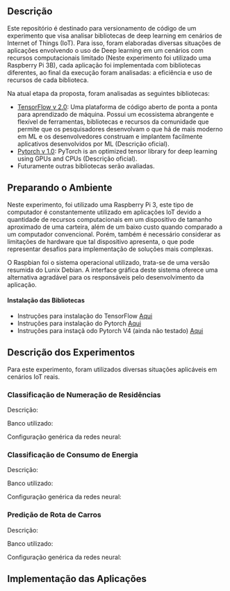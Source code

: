 ## Descrição

Este repositório é destinado para versionamento de código de um experimento que visa analisar bibliotecas de deep learning em cenários de Internet of Things (IoT). Para isso, foram elaboradas diversas situações de aplicações envolvendo o uso de Deep learning em um cenários com recursos computacionais limitado (Neste experimento foi utilizado uma Raspberry Pi 3B), cada aplicação foi implementada com bibliotecas diferentes, ao final da execução foram analisadas: a eficiência e uso de recursos de cada biblioteca.

Na atual etapa da proposta, foram analisadas as seguintes bibliotecas:

 - [TensorFlow v 2.0](https://www.tensorflow.org/): Uma plataforma de código aberto de ponta a ponta para aprendizado de máquina. Possui um ecossistema abrangente e flexível de ferramentas, bibliotecas e recursos da comunidade que permite que os pesquisadores desenvolvam o que há de mais moderno em ML e os desenvolvedores construam e implantem facilmente aplicativos desenvolvidos por ML (Descrição oficial).
 - [Pytorch v 1.0]((https://pytorch.org/)): PyTorch is an optimized tensor library for deep learning using GPUs and CPUs (Descrição oficial).
 - Futuramente outras bibliotecas serão avaliadas.


## Preparando o Ambiente

Neste experimento, foi utilizado uma Raspberry Pi 3, este tipo de computador é constantemente utilizado em aplicações IoT devido a quantidade de recursos computacionais em um dispositivo de tamanho aproximado de uma carteira, além de um baixo custo quando comparado a um computador convencional. Porém, também é necessário considerar as limitações de hardware que tal dispositivo apresenta, o que pode representar desafios para implementação de soluções mais complexas.

O Raspbian foi o sistema operacional utilizado, trata-se de uma versão resumida do Lunix Debian. A interface gráfica deste sistema oferece uma alternativa agradável para os responsáveis pelo desenvolvimento da aplicação.

#### Instalação das Bibliotecas

 - Instruções para instalação do TensorFlow [Aqui](https://www.tensorflow.org/install/source_rpi)
 - Instruções para instalação do Pytorch [Aqui](https://medium.com/secure-and-private-ai-writing-challenge/a-step-by-step-guide-to-installing-pytorch-in-raspberry-pi-a1491bb80531)
 - Instruções para instaçã odo Pytorch V4 (ainda não testado) [Aqui]([https://medium.com/hardware-interfacing/how-to-install-pytorch-v4-0-on-raspberry-pi-3b-odroids-and-other-arm-based-devices-91d62f2933c7](https://medium.com/hardware-interfacing/how-to-install-pytorch-v4-0-on-raspberry-pi-3b-odroids-and-other-arm-based-devices-91d62f2933c7))

## Descrição dos Experimentos

Para este experimento, foram utilizados diversas situações aplicáveis em cenários IoT reais.

### Classificação de Numeração de Residências

Descrição:

Banco utilizado:

Configuração genérica da redes neural:

### Classificação de Consumo de Energia

Descrição:

Banco utilizado:

Configuração genérica da redes neural:

### Predição de Rota de Carros

Descrição:

Banco utilizado:

Configuração genérica da redes neural:

## Implementação das Aplicações